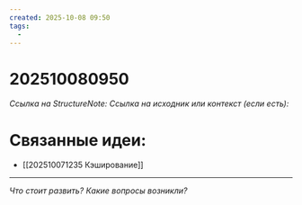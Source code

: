 ```yaml
---
created: 2025-10-08 09:50
tags:
  -
---
```

# 202510080950
*Ссылка на StructureNote:*
*Ссылка на исходник или контекст (если есть):* 

# Связанные идеи:
* [[202510071235 Кэширование]]
---

*Что стоит развить? Какие вопросы возникли?*
